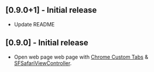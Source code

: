 ## [0.9.0+1] - Initial release

* Update README

## [0.9.0] - Initial release

* Open web page web page with [Chrome Custom Tabs](https://developer.chrome.com/multidevice/android/customtabs) & [SFSafariViewController](https://developer.apple.com/documentation/safariservices/sfsafariviewcontroller). 
